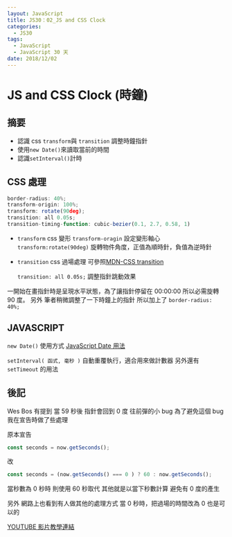 ```yaml
---
layout: JavaScript
title: JS30：02_JS and CSS Clock
categories:
  - JS30
tags:
  - JavaScript
  - JavaScript 30 天
date: 2018/12/02
---
```


# JS and CSS Clock (時鐘)

## 摘要

- 認識 css `transform`與 `transition` 調整時鐘指針
- 使用`new Date()`來讀取當前的時間
- 認識`setInterval()`計時

## CSS 處理

```js
border-radius: 40%;
transform-origin: 100%;
transform: rotate(90deg);
transition: all 0.05s;
transition-timing-function: cubic-bezier(0.1, 2.7, 0.58, 1)
```

- `transform` css 變形
  `transform-oragin` 設定變形軸心
  `transform:rotate(90deg)` 旋轉物件角度，正值為順時針，負值為逆時針

- `transition` css 過場處理 可參照[MDN-CSS transition](https://developer.mozilla.org/zh-TW/docs/Web/CSS/CSS_Transitions/Using_CSS_transitions)

  `transition: all 0.05s;` 調整指針跳動效果

一開始在畫指針時是呈現水平狀態，為了讓指針停留在 00:00:00 所以必需旋轉 90 度。
另外 筆者稍微調整了一下時鐘上的指針 所以加上了 `border-radius: 40%;`

## JAVASCRIPT

`new Date()` 使用方式 [JavaScript Date 用法](http://www.w3school.com.cn/jsref/jsref_obj_date.asp)

`setInterval( 函式, 毫秒 )` 自動重覆執行，適合用來做計數器
另外還有 `setTimeout` 的用法

## 後記

Wes Bos 有提到 當 59 秒後 指針會回到 0 度 往前彈的小 bug
為了避免這個 bug
我在宣告時做了些處理

原本宣告

```javascript
const seconds = now.getSeconds();
```

改

```javascript
const seconds = (now.getSeconds() === 0 ) ? 60 : now.getSeconds();
```

當秒數為 0 秒時 則使用 60 秒取代 其他就是以當下秒數計算
避免有 0 度的產生

另外 網路上也看到有人做其他的處理方式
當 0 秒時，把過場的時間改為 0 也是可以的

[YOUTUBE 影片教學連結](https://www.youtube.com/watch?v=xu87YWbr4X0)
